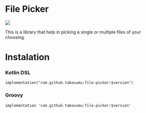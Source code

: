 # File Picker

[![](https://jitpack.io/v/tabasumu/file-picker.svg)](https://jitpack.io/#tabasumu/file-picker)

This is a library that help in picking a single or multiple files of your choosing.

# Instalation

### Kotlin DSL

```
implementation("com.github.tabasumu:file-picker:$version")
```

### Groovy

```
implementation 'com.github.tabasumu:file-picker:$version'

```
